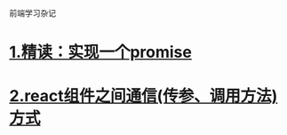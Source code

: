 前端学习杂记
# [1.精读：实现一个promise](https://github.com/wenjinhua/my-blog/issues/1)
# [2.react组件之间通信(传参、调用方法)方式](https://github.com/wenjinhua/my-blog/issues/2)

